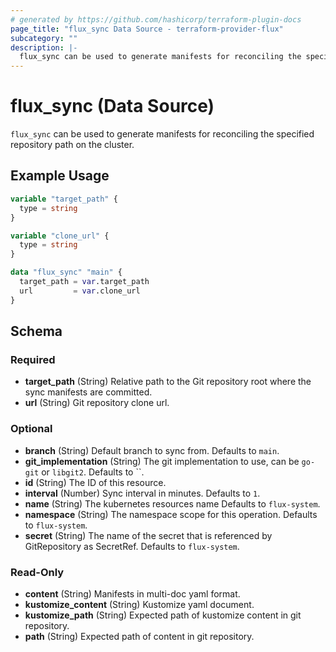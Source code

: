```yaml
---
# generated by https://github.com/hashicorp/terraform-plugin-docs
page_title: "flux_sync Data Source - terraform-provider-flux"
subcategory: ""
description: |-
  flux_sync can be used to generate manifests for reconciling the specified repository path on the cluster.
---
```


# flux_sync (Data Source)

`flux_sync` can be used to generate manifests for reconciling the specified repository path on the cluster.

## Example Usage

```terraform
variable "target_path" {
  type = string
}

variable "clone_url" {
  type = string
}

data "flux_sync" "main" {
  target_path = var.target_path
  url         = var.clone_url
}
```

<!-- schema generated by tfplugindocs -->
## Schema

### Required

- **target_path** (String) Relative path to the Git repository root where the sync manifests are committed.
- **url** (String) Git repository clone url.

### Optional

- **branch** (String) Default branch to sync from. Defaults to `main`.
- **git_implementation** (String) The git implementation to use, can be `go-git` or `libgit2`. Defaults to ``.
- **id** (String) The ID of this resource.
- **interval** (Number) Sync interval in minutes. Defaults to `1`.
- **name** (String) The kubernetes resources name Defaults to `flux-system`.
- **namespace** (String) The namespace scope for this operation. Defaults to `flux-system`.
- **secret** (String) The name of the secret that is referenced by GitRepository as SecretRef. Defaults to `flux-system`.

### Read-Only

- **content** (String) Manifests in multi-doc yaml format.
- **kustomize_content** (String) Kustomize yaml document.
- **kustomize_path** (String) Expected path of kustomize content in git repository.
- **path** (String) Expected path of content in git repository.


